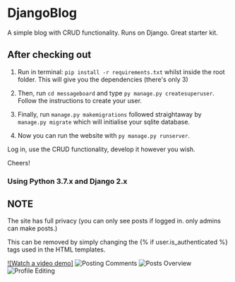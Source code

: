 # DjangoBlog
A simple blog with CRUD functionality. Runs on Django. Great starter kit.

## After checking out

1. Run in terminal: `pip install -r requirements.txt` whilst inside the root folder. This will give you the dependencies (there's only 3)

2. Then, run `cd messageboard` and type `py manage.py createsuperuser`. Follow the instructions to create your user.

3. Finally, run `manage.py makemigrations` followed straightaway by `manage.py migrate` which will initialise your sqlite database.

4. Now you can run the website with `py manage.py runserver`.

Log in, use the CRUD functionality, develop it however you wish. 

Cheers!

### Using Python 3.7.x and Django 2.x


## NOTE

The site has full privacy (you can only see posts if logged in. only admins can make posts.)

This can be removed by simply changing the {% if user.is_authenticated %} tags used in the HTML templates.

[![Watch a video demo]](https://gyazo.com/aa53a7529104172eff4027d24bd0e7b9)
![Posting Comments](https://gyazo.com/6ce976b7d37114ae6452e4bdc323e541)
![Posts Overview](https://gyazo.com/112c40e82643186ca8c0df6c5a8218d2)
![Profile Editing](https://gyazo.com/ce599ae381256edcff580f1cfcd4e40e)
